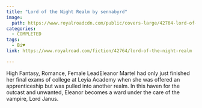 ```yaml
---
title: "Lord of the Night Realm by sennabyrd"
image:
  path: https://www.royalroadcdn.com/public/covers-large/42764-lord-of-the-night-realm.jpg
categories:
  - COMPLETED
tags:
  - Bi♥
link: https://www.royalroad.com/fiction/42764/lord-of-the-night-realm

---
```

High Fantasy, Romance, Female LeadEleanor Martel had only just finished her final exams of college at Leyia Academy when she was offered an apprenticeship but was pulled into another realm. In this haven for the outcast and unwanted, Eleanor becomes a ward under the care of the vampire, Lord Janus.

